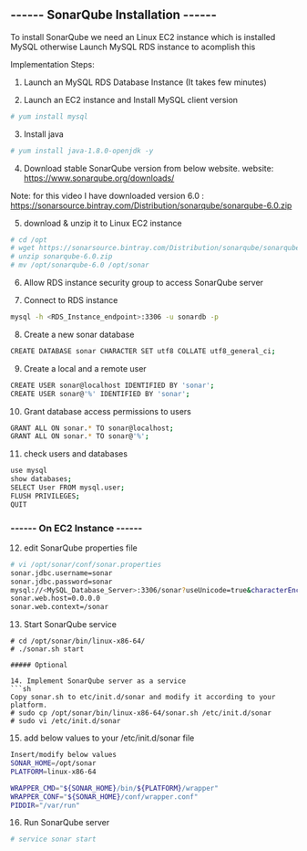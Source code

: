 ##                                 ------ SonarQube Installation ------ 

To install SonarQube we need an Linux EC2 instance which is installed MySQL otherwise Launch MySQL RDS instance to acomplish this

Implementation Steps: 

1. Launch an MySQL RDS Database Instance (It takes few minutes) 

2. Launch an EC2 instance and Install MySQL client version 

```sh
# yum install mysql
```

3. Install java 
```sh
# yum install java-1.8.0-openjdk -y
```
4. Download stable SonarQube version from below website. 
website: https://www.sonarqube.org/downloads/

Note: for this video I have downloaded version 6.0 : https://sonarsource.bintray.com/Distribution/sonarqube/sonarqube-6.0.zip

5. download & unzip it to Linux EC2 instance
```sh
# cd /opt
# wget https://sonarsource.bintray.com/Distribution/sonarqube/sonarqube-6.0.zip
# unzip sonarqube-6.0.zip
# mv /opt/sonarqube-6.0 /opt/sonar
```
6. Allow RDS instance security group to access SonarQube server 

7. Connect to RDS instance 
```sh 
mysql -h <RDS_Instance_endpoint>:3306 -u sonardb -p 
```

8. Create a new sonar database
```sh
CREATE DATABASE sonar CHARACTER SET utf8 COLLATE utf8_general_ci;
```

9. Create a local and a remote user
```sh
CREATE USER sonar@localhost IDENTIFIED BY 'sonar';
CREATE USER sonar@'%' IDENTIFIED BY 'sonar';
```

10. Grant database access permissions to users 
```sh
GRANT ALL ON sonar.* TO sonar@localhost;
GRANT ALL ON sonar.* TO sonar@'%';
```

11. check users and databases 
```sh
use mysql
show databases;
SELECT User FROM mysql.user;
FLUSH PRIVILEGES;
QUIT
```
###       ------ On EC2 Instance ------

12. edit SonarQube properties file 
```sh
# vi /opt/sonar/conf/sonar.properties
sonar.jdbc.username=sonar
sonar.jdbc.password=sonar
mysql://<MySQL_Database_Server>:3306/sonar?useUnicode=true&characterEncoding=utf8&rewriteBatchedStatements=true&useConfigs=maxPerformance&useSSL=false
sonar.web.host=0.0.0.0
sonar.web.context=/sonar

```

13. Start SonarQube service 
```
# cd /opt/sonar/bin/linux-x86-64/
# ./sonar.sh start

##### Optional 

14. Implement SonarQube server as a service
```sh
Copy sonar.sh to etc/init.d/sonar and modify it according to your platform.
# sudo cp /opt/sonar/bin/linux-x86-64/sonar.sh /etc/init.d/sonar
# sudo vi /etc/init.d/sonar
```

15. add below values to your /etc/init.d/sonar file
```sh
Insert/modify below values
SONAR_HOME=/opt/sonar
PLATFORM=linux-x86-64

WRAPPER_CMD="${SONAR_HOME}/bin/${PLATFORM}/wrapper"
WRAPPER_CONF="${SONAR_HOME}/conf/wrapper.conf"
PIDDIR="/var/run"
```

16. Run SonarQube server
```sh
# service sonar start
```
